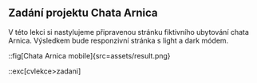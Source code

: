 ## Zadání projektu Chata Arnica

V této lekci si nastylujeme připravenou stránku fiktivního ubytování chata Arnica.
Výsledkem bude responzivní stránka s light a dark módem.

::fig[Chata Arnica mobile]{src=assets/result.png}

::exc[cvlekce>zadani]
